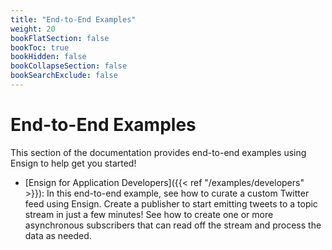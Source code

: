 ```yaml
---
title: "End-to-End Examples"
weight: 20
bookFlatSection: false
bookToc: true
bookHidden: false
bookCollapseSection: false
bookSearchExclude: false
---
```


# End-to-End Examples

This section of the documentation provides end-to-end examples using Ensign to help get you started!

- [Ensign for Application Developers]({{< ref "/examples/developers" >}}): In this end-to-end example, see how to curate a custom Twitter feed using Ensign. Create a publisher to start emitting tweets to a topic stream in just a few minutes! See how to create one or more asynchronous subscribers that can read off the stream and process the data as needed.
